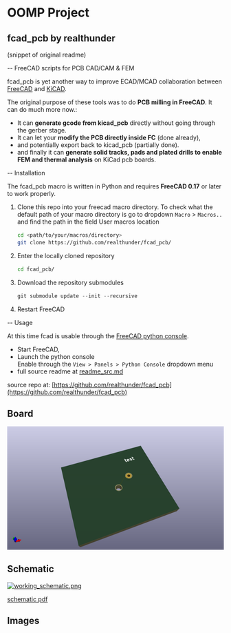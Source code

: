 # OOMP Project  
## fcad_pcb  by realthunder  
  
(snippet of original readme)  
  
-- FreeCAD scripts for PCB CAD/CAM & FEM  
  
fcad_pcb is yet another way to improve ECAD/MCAD collaboration between  
[FreeCAD](https://www.freecad.org/) and [KiCAD](https://kicad.org/).  
  
The original purpose of these tools was to do **PCB milling in FreeCAD**. It can do much more now.:  
* It can **generate gcode from kicad_pcb** directly without going through the gerber stage.  
* It can let your **modify the PCB directly inside FC** (done already),  
* and potentially export back to kicad_pcb (partially done).  
* and finally it can **generate solid tracks, pads and plated drills to enable FEM and thermal analysis** on KiCad pcb boards.  
  
-- Installation  
  
The fcad_pcb macro is written in Python and requires **FreeCAD 0.17** or later to work properly.  
  
1. Clone this repo into your freecad macro directory. To check what the default path of your macro directory is go to dropdown `Macro` > `Macros..` and find the path in the field User macros location  
    ```bash  
    cd <path/to/your/macros/directory>  
    git clone https://github.com/realthunder/fcad_pcb/  
    ```  
2. Enter the locally cloned repository  
    ```bash  
    cd fcad_pcb/  
    ```   
3. Download the repository submodules  
    ```python  
    git submodule update --init --recursive  
    ```  
4. Restart FreeCAD  
  
-- Usage  
  
At this time fcad is usable through the [FreeCAD python console](https://wiki.freecad.org/Python_console).   
  
* Start FreeCAD,  
* Launch the python console  
  Enable through the `View > Panels > Python Console` dropdown menu  
*   
  full source readme at [readme_src.md](readme_src.md)  
  
source repo at: [https://github.com/realthunder/fcad_pcb](https://github.com/realthunder/fcad_pcb)  
## Board  
  
[![working_3d.png](working_3d_600.png)](working_3d.png)  
## Schematic  
  
[![working_schematic.png](working_schematic_600.png)](working_schematic.png)  
  
[schematic pdf](working_schematic.pdf)  
## Images  
